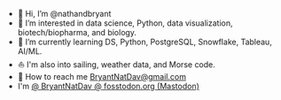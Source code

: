 - 🧬 Hi, I’m @nathandbryant
- 🔬 I’m interested in data science, Python, data visualization, biotech/biopharma, and biology.
- 🔭 I’m currently learning DS, Python, PostgreSQL, Snowflake, Tableau, AI/ML.
- ⛵️ I'm also into sailing, weather data, and Morse code.
- 🧪 How to reach me BryantNatDav@gmail.com
- I'm <a rel = 'me' href="https://fosstodon.org/@BryantNatDav">@ BryantNatDav @ fosstodon.org (Mastodon)</a>

<!---
nathandbryant/nathandbryant is a ✨ special ✨ repository because its `README.md` (this file) appears on your GitHub profile.
You can click the Preview link to take a look at your changes.
--->
